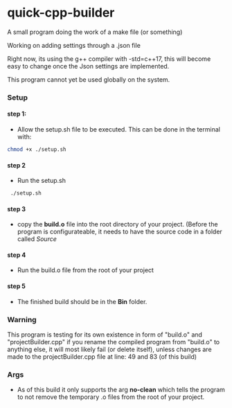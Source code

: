 # quick-cpp-builder
A small program doing the work of a make file (or something)

Working on adding settings through a .json file

Right now, its using the g++ compiler with -std=c++17, this will become easy to change once the Json settings are implemented.

This program cannot yet be used globally on the system.
### Setup

#### step 1:
 - Allow the setup.sh file to be executed. This can be done in the terminal with:
 ```bash
 chmod +x ./setup.sh
 ```
#### step 2
- Run the setup.sh
```bash
 ./setup.sh
 ```
#### step 3
 - copy the **build.o** file into the root directory of your project. (Before the program is configurateable, it needs to have the source code in a folder called *Source*
 
#### step 4
- Run the build.o file from the root of your project

#### step 5
- The finished build should be in the **Bin** folder.
### Warning
This program is testing for its own existence in form of "build.o" and "projectBuilder.cpp" if you rename the compiled program from "build.o" to anything else, it will most likely fail (or delete itself), unless changes are made to the projectBuilder.cpp file at line: 49 and 83 (of this build)

### Args
- As of this build it only supports the arg **no-clean** which tells the program to not remove the temporary .o files from the root of your project.
